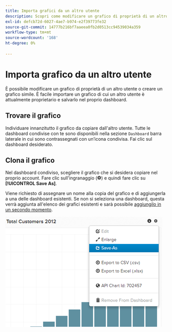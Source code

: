 ```yaml
---
title: Importa grafici da un altro utente
description: Scopri come modificare un grafico di proprietà di un altro utente o creare un grafico simile.
exl-id: defcb72d-6027-4ae7-b974-e2f39773fe32
source-git-commit: 14777b216bf7aaeea0fb2d0513cc94539034a359
workflow-type: tm+mt
source-wordcount: '168'
ht-degree: 0%

---
```


# Importa grafico da un altro utente

È possibile modificare un grafico di proprietà di un altro utente o creare un grafico simile. È facile importare un grafico di cui un altro utente è attualmente proprietario e salvarlo nel proprio dashboard.

## Trovare il grafico

Individuare innanzitutto il grafico da copiare dall&#39;altro utente. Tutte le dashboard condivise con te sono disponibili nella sezione `Dashboard` barra laterale in cui sono contrassegnati con un’icona condivisa. Fai clic sul dashboard desiderato.

## Clona il grafico

Nel dashboard condiviso, scegliere il grafico che si desidera copiare nel proprio account. Fare clic sull&#39;ingranaggio (![](../../assets/gear-icon.png)) e quindi fare clic su **[!UICONTROL Save As]**.

Viene richiesto di assegnare un nome alla copia del grafico e di aggiungerla a una delle dashboard esistenti. Se non si seleziona una dashboard, questa verrà aggiunta all&#39;elenco dei grafici esistenti e sarà possibile [aggiungilo in un secondo momento](../../data-user/dashboards/add-charts-dashboard.md).

![clienti totali](../../assets/total-customers.png)
